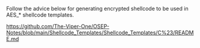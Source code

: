Follow the advice below for generating encrypted shellcode to be used in AES_* shellcode templates.

https://github.com/The-Viper-One/OSEP-Notes/blob/main/Shellcode_Templates/Shellcode_Templates/C%23/README.md
